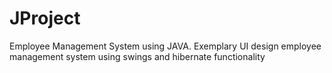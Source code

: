 # JProject
Employee Management System using JAVA. Exemplary UI design employee management system using swings and hibernate functionality
